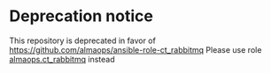 # Deprecation notice
This repository is deprecated in favor of https://github.com/almaops/ansible-role-ct_rabbitmq
Please use role [almaops.ct_rabbitmq](https://galaxy.ansible.com/almaops/ct_rabbitmq) instead
